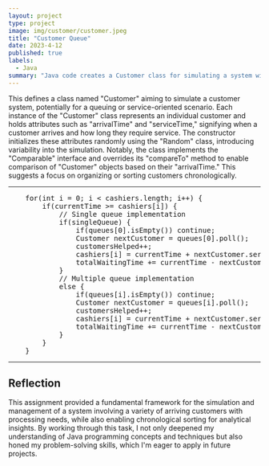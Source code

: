 ```yaml
---
layout: project
type: project
image: img/customer/customer.jpeg
title: "Customer Queue"
date: 2023-4-12
published: true
labels:
  - Java
summary: "Java code creates a Customer class for simulating a system with arrival and service times, allowing chronological sorting and organization of customer objects."
---
```


This defines a class named "Customer" aiming to simulate a customer system, potentially for a queuing or service-oriented scenario. Each instance of the "Customer" class represents an individual customer and holds attributes such as "arrivalTime" and "serviceTime," signifying when a customer arrives and how long they require service. The constructor initializes these attributes randomly using the "Random" class, introducing variability into the simulation. Notably, the class implements the "Comparable" interface and overrides its "compareTo" method to enable comparison of "Customer" objects based on their "arrivalTime." This suggests a focus on organizing or sorting customers chronologically. 

<hr>
<pre>
	for(int i = 0; i < cashiers.length; i++) {
		if(currentTime >= cashiers[i]) {
			// Single queue implementation
			if(singleQueue) {
				if(queues[0].isEmpty()) continue;
				Customer nextCustomer = queues[0].poll();
				customersHelped++;
				cashiers[i] = currentTime + nextCustomer.serviceTime;
				totalWaitingTime += currentTime - nextCustomer.arrivalTime;
			}
			// Multiple queue implementation
			else {
				if(queues[i].isEmpty()) continue;
				Customer nextCustomer = queues[i].poll();
				customersHelped++;
				cashiers[i] = currentTime + nextCustomer.serviceTime;
				totalWaitingTime += currentTime - nextCustomer.arrivalTime;
			}
		}
	}
</pre>
<hr>
			
## Reflection
This assignment provided a fundamental framework for the simulation and management of a system involving a variety of arriving customers with processing needs, while also enabling chronological sorting for analytical insights. By working through this task, I not only deepened my understanding of Java programming concepts and techniques but also honed my problem-solving skills, which I'm eager to apply in future projects.
